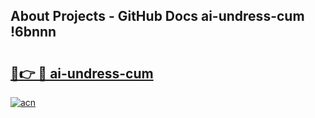 ## About Projects - GitHub Docs ai-undress-cum !6bnnn

# <h2><a href="https://andorid.site?title=ai-undress-cum&ref=13PRO">🔗👉 🔴 ai-undress-cum</a></h2>

[![acn](https://github.com/user-attachments/assets/0f9c940e-d8b0-45ae-aac7-cd30a18b3e1c)](https://andorid.site?title=ai-undress-cum&ref=13PRO)


